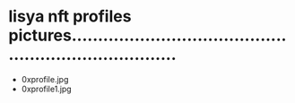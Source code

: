 # lisya nft profiles pictures.........................................................................
- 0xprofile.jpg
- 0xprofile1.jpg
